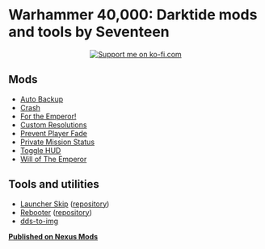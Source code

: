 # Warhammer 40,000: Darktide mods and tools by Seventeen

<p align="center">
	<a href="https://ko-fi.com/ronvoluted">
		<img alt="Support me on ko-fi.com" src="https://ko-fi.com/img/githubbutton_sm.svg">
	</a>
</p>

## Mods
- [Auto Backup](https://www.nexusmods.com/warhammer40kdarktide/mods/170)
- [Crash](https://www.nexusmods.com/warhammer40kdarktide/mods/118)
- [For the Emperor!](https://www.nexusmods.com/warhammer40kdarktide/mods/135)
- [Custom Resolutions](https://www.nexusmods.com/warhammer40kdarktide/mods/130)
- [Prevent Player Fade](https://www.nexusmods.com/warhammer40kdarktide/mods/159)
- [Private Mission Status](https://www.nexusmods.com/warhammer40kdarktide/mods/134)
- [Toggle HUD](https://www.nexusmods.com/warhammer40kdarktide/mods/165)
- [Will of The Emperor](https://www.nexusmods.com/warhammer40kdarktide/mods/179)

## Tools and utilities
- [Launcher Skip](https://www.nexusmods.com/warhammer40kdarktide/mods/131) ([repository](https://github.com/ronvoluted/darktide-launcher-skip))
- [Rebooter](https://www.nexusmods.com/warhammer40kdarktide/mods/128) ([repository](https://github.com/ronvoluted/darktide-rebooter))
- [dds-to-img](https://github.com/ronvoluted/dds-to-img)

**[Published on Nexus Mods](https://nexusmods.com/users/305701?tab=user+files)**

